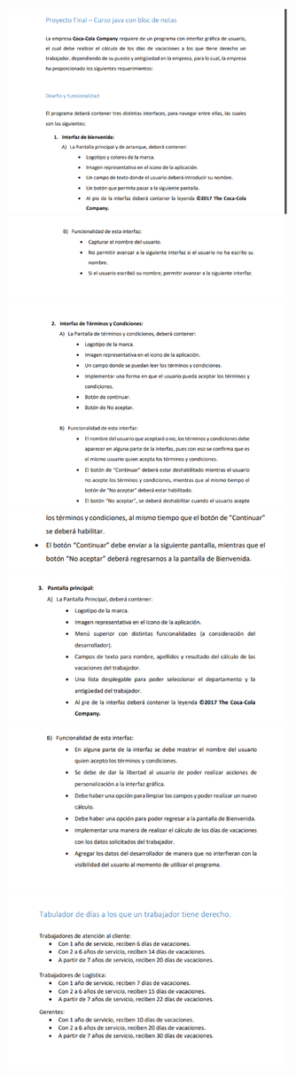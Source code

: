 
<img src='images/p1.png'>
<img src='images/p2.png'>
<img src='images/p3.png'>
<img src='images/p4.png'>
<img src='images/p5.png'>
<img src='images/p6.png'>
<img src='images/p7.png'>
